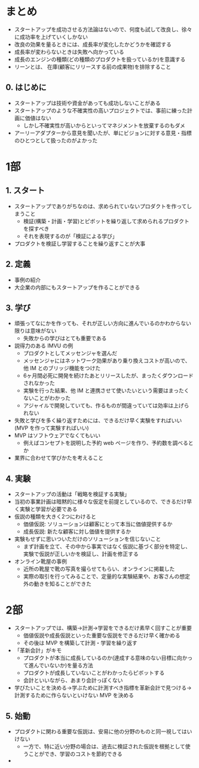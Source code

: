 # まとめ
- スタートアップを成功させる方法論はないので、何度も試して改良し、徐々に成功率を上げていくしかない
- 改良の効果を量るときには、成長率が変化したかどうかを確認する
- 成長率が変わらないときは失敗へ向かっている
- 成長のエンジンの種類(どの種類のプロダクトを扱っているか)を意識する
- リーンとは、 在庫(顧客にリリースする前の成果物)を排除すること

## 0. はじめに
- スタートアップは技術や資金があっても成功しないことがある
- スタートアップのような不確実性の高いプロジェクトでは、事前に練った計画に価値はない
    - しかし不確実性が高いからといってマネジメントを放棄するのもダメ
- アーリーアダプターから意見を聞いたが、単にビジョンに対する意見・指標のひとつとして扱ったのがよかった

# 1部
## 1. スタート
- スタートアップでありがちなのは、求められていないプロダクトを作ってしまうこと
    - 検証(構築・計画・学習)とピボットを繰り返して求められるプロダクトを探すべき
    - それを表現するのが「検証による学び」
- プロダクトを検証し学習することを繰り返すことが大事

## 2. 定義
- 事例の紹介
- 大企業の内部にもスタートアップを作ることができる

## 3. 学び
- 頑張ってなにかを作っても、それが正しい方向に進んでいるのかわからない限りは意味がない
    - 失敗からの学びはとても重要である
- 説得力のある IMVU の例
    - プロダクトとしてメッセンジャを選んだ
    - メッセンジャにはネットワーク効果があり乗り換えコストが高いので、他 IM とのブリッジ機能をつけた
    - 6ヶ月間必死に開発を続けたあとリリースしたが、まったくダウンロードされなかった
    - 実験を行った結果、他 IM と連携させて使いたいという需要はまったくないことがわかった
    - アジャイルで開発していても、作るものが間違っていては効率は上げられない
- 失敗と学びを多く繰り返すためには、できるだけ早く実験をすればいい(MVP を作って実験すればいい)
- MVP はソフトウェアでなくてもいい
    - 例えばコンセプトを説明した予約 web ページを作り、予約数を調べるとか
- 業界に合わせて学びかたを考えること

## 4. 実験
- スタートアップの活動は「戦略を検証する実験」
- 当初の事業計画は暗黙的に様々な仮定を前提としているので、できるだけ早く実験と学習が必要である
- 仮説の種類を大きく2つにわけると
    - 価値仮説: ソリューションは顧客にとって本当に価値提供するか
    - 成長仮説: 新たな顧客に対し価値を提供するか
- 実験もせずに思いついただけのソリューションを信じないこと
    - まず計画を立て、その中から事実ではなく仮説に基づく部分を特定し、実験で仮説が正しいかを検証し、計画を修正する
- オンライン靴屋の事例
    - 近所の靴屋で靴の写真を撮らせてもらい、オンラインに掲載した
    - 実際の取引を行ってみることで、定量的な実験結果や、お客さんの想定外の動きを知ることができた

# 2部
- スタートアップでは、構築→計測→学習をできるだけ素早く回すことが重要
    - 価値仮説や成長仮説といった重要な仮説をできるだけ早く確かめる
    - その後は MVP を構築して計測・学習を繰り返す
- 「革新会計」がキモ
    - プロダクトが本当に成長しているのか(達成する意味のない目標に向かって進んでいないか)を量る方法
    - プロダクトが成長していないことがわかったらピボットする
    - 会計といいながら、あまり会計っぽくない
- 学びたいことを決める→学ぶために計測すべき指標を革新会計で見つける→計測するために作らないといけない MVP を決める

## 5. 始動
- プロダクトに関わる重要な仮説は、安易に他の分野のものと同一視してはいけない
    - 一方で、特に近い分野の場合は、過去に検証された仮説を根拠として使うことができ、学習のコストを節約できる
- 
